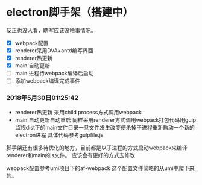 # electron脚手架（搭建中）
反正也没人看，瞎写应该没啥事情吧。
- [x] webpack配置
- [x] renderer采用DVA+antd编写界面
- [x] renderer热更新
- [x] main 自动更新
- [ ] main 进程待webpack编译后启动
- [ ] 添加webpack编译完成事件

### 2018年5月30日01:25:42
- renderer热更新 采用child process方式调用webpack
- main 自动更新自动重启 同样采用renderer方式调用webpack打包代码用gulp监视dist下的main文件目录一旦文件发生改变便杀掉子进程重新启动一个新的electron进程 具体代码参考gulpfile.js

脚手架还有很多待优化的地方，目前都是以子进程的方式启动webpack来编译renderer和main的js文件。
应该会有更好的方式去修改

webpack配置参考umi项目下的af-webpack 这个配置文件简略的从umi中爬下来的。